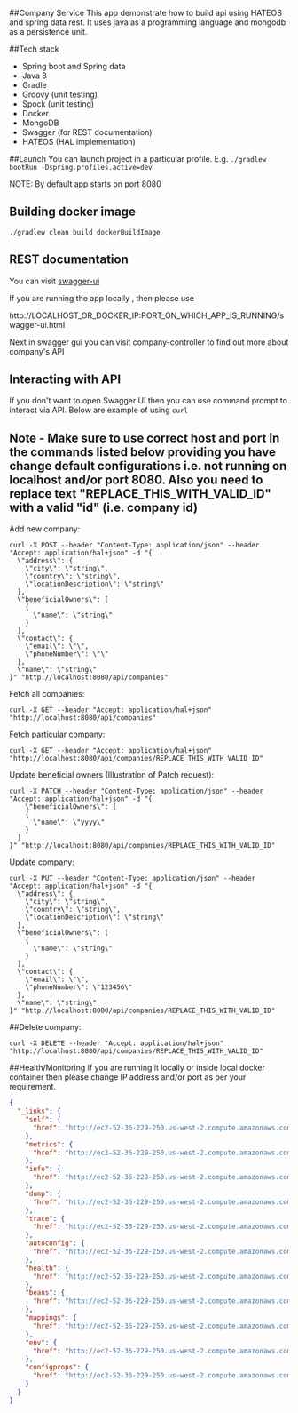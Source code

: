 ##Company Service
This app demonstrate how to build api using HATEOS and spring data rest. It uses java as a programming language and mongodb as a persistence unit.

##Tech stack
- Spring boot and Spring data
- Java 8
- Gradle
- Groovy (unit testing)
- Spock (unit testing)
- Docker
- MongoDB
- Swagger (for REST documentation)
- HATEOS (HAL implementation)

##Launch
You can launch project in a particular profile. E.g.
```./gradlew bootRun -Dspring.profiles.active=dev```

NOTE: By default app starts on port 8080

## Building docker image
```./gradlew clean build dockerBuildImage```

## REST documentation
You can visit [swagger-ui](http://ec2-52-36-37-125.us-west-2.compute.amazonaws.com:8888/swagger-ui/)

If you are running the app locally , then please use

http://LOCALHOST_OR_DOCKER_IP:PORT_ON_WHICH_APP_IS_RUNNING/swagger-ui.html

Next in swagger gui you can visit company-controller to find out more about company's API

## Interacting with API
If you don't want to open Swagger UI then you can use command prompt to interact via API. Below are example of using ```curl```
## Note - Make sure to use correct host and port in the commands listed below providing you have change default configurations i.e. not running on localhost and/or port 8080. Also you need to replace text "REPLACE_THIS_WITH_VALID_ID" with a valid "id" (i.e. company id) 
Add new company:
```
curl -X POST --header "Content-Type: application/json" --header "Accept: application/hal+json" -d "{
  \"address\": {
    \"city\": \"string\",
    \"country\": \"string\",
    \"locationDescription\": \"string\"
  },
  \"beneficialOwners\": [
    {
      \"name\": \"string\"
    }
  ],
  \"contact\": {
    \"email\": \"\",
    \"phoneNumber\": \"\"
  },
  \"name\": \"string\"
}" "http://localhost:8080/api/companies"
```

Fetch all companies:
```
curl -X GET --header "Accept: application/hal+json" "http://localhost:8080/api/companies"
```

Fetch particular company:
```
curl -X GET --header "Accept: application/hal+json" "http://localhost:8080/api/companies/REPLACE_THIS_WITH_VALID_ID"
```

Update beneficial owners (Illustration of Patch request):
```
curl -X PATCH --header "Content-Type: application/json" --header "Accept: application/hal+json" -d "{
    \"beneficialOwners\": [
    {
      \"name\": \"yyyy\"
    }
  ]
}" "http://localhost:8080/api/companies/REPLACE_THIS_WITH_VALID_ID"
```

Update company:
```
curl -X PUT --header "Content-Type: application/json" --header "Accept: application/hal+json" -d "{
  \"address\": {
    \"city\": \"string\",
    \"country\": \"string\",
    \"locationDescription\": \"string\"
  },
  \"beneficialOwners\": [
    {
      \"name\": \"string\"
    }
  ],
  \"contact\": {
    \"email\": \"\",
    \"phoneNumber\": \"123456\"
  },
  \"name\": \"string\"
}" "http://localhost:8080/api/companies/REPLACE_THIS_WITH_VALID_ID"
```

##Delete company:
```
curl -X DELETE --header "Accept: application/hal+json" "http://localhost:8080/api/companies/REPLACE_THIS_WITH_VALID_ID"
```

##Health/Monitoring
If you are running it locally or inside local docker container then please change IP address and/or port as per your requirement.
```json
{
  "_links": {
    "self": {
      "href": "http://ec2-52-36-229-250.us-west-2.compute.amazonaws.com/actuator"
    },
    "metrics": {
      "href": "http://ec2-52-36-229-250.us-west-2.compute.amazonaws.com/metrics"
    },
    "info": {
      "href": "http://ec2-52-36-229-250.us-west-2.compute.amazonaws.com/info"
    },
    "dump": {
      "href": "http://ec2-52-36-229-250.us-west-2.compute.amazonaws.com/dump"
    },
    "trace": {
      "href": "http://ec2-52-36-229-250.us-west-2.compute.amazonaws.com/trace"
    },
    "autoconfig": {
      "href": "http://ec2-52-36-229-250.us-west-2.compute.amazonaws.com/autoconfig"
    },
    "health": {
      "href": "http://ec2-52-36-229-250.us-west-2.compute.amazonaws.com/health"
    },
    "beans": {
      "href": "http://ec2-52-36-229-250.us-west-2.compute.amazonaws.com/beans"
    },
    "mappings": {
      "href": "http://ec2-52-36-229-250.us-west-2.compute.amazonaws.com/mappings"
    },
    "env": {
      "href": "http://ec2-52-36-229-250.us-west-2.compute.amazonaws.com/env"
    },
    "configprops": {
      "href": "http://ec2-52-36-229-250.us-west-2.compute.amazonaws.com/configprops"
    }
  }
}
```
